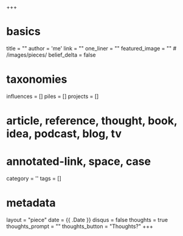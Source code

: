 +++
# basics
title     		 	= ""
author    		 	= 'me'
link      		 	= ""
one_liner 		 	= ""
featured_image 	= "" # /images/pieces/
belief_delta   	= false

# taxonomies
influences		 	= []
piles     		 	= []
projects			 	= []

# article, reference, thought, book, idea, podcast, blog, tv
# annotated-link, space, case
category  		 	= ''
tags					 	= []

# metadata
layout	    	 	= "piece"
date      		 	= {{ .Date }}
disqus    		 	= false
thoughts			 	= true
thoughts_prompt = ""
thoughts_button = "Thoughts?"
+++

